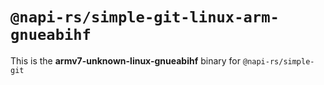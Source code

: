 # `@napi-rs/simple-git-linux-arm-gnueabihf`

This is the **armv7-unknown-linux-gnueabihf** binary for `@napi-rs/simple-git`
